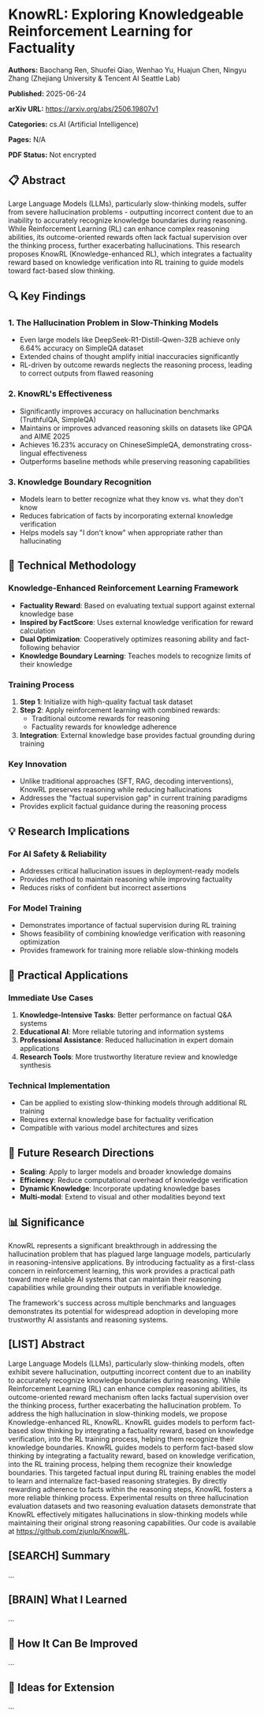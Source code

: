 # KnowRL: Exploring Knowledgeable Reinforcement Learning for Factuality

**Authors:** Baochang Ren, Shuofei Qiao, Wenhao Yu, Huajun Chen, Ningyu Zhang (Zhejiang University & Tencent AI Seattle Lab)

**Published:** 2025-06-24

**arXiv URL:** https://arxiv.org/abs/2506.19807v1

**Categories:** cs.AI (Artificial Intelligence)

**Pages:** N/A

**PDF Status:** Not encrypted

## 📋 Abstract

Large Language Models (LLMs), particularly slow-thinking models, suffer from severe hallucination problems - outputting incorrect content due to an inability to accurately recognize knowledge boundaries during reasoning. While Reinforcement Learning (RL) can enhance complex reasoning abilities, its outcome-oriented rewards often lack factual supervision over the thinking process, further exacerbating hallucinations. This research proposes KnowRL (Knowledge-enhanced RL), which integrates a factuality reward based on knowledge verification into RL training to guide models toward fact-based slow thinking.

## 🔍 Key Findings

### **1. The Hallucination Problem in Slow-Thinking Models**
- Even large models like DeepSeek-R1-Distill-Qwen-32B achieve only 6.64% accuracy on SimpleQA dataset
- Extended chains of thought amplify initial inaccuracies significantly
- RL-driven by outcome rewards neglects the reasoning process, leading to correct outputs from flawed reasoning

### **2. KnowRL's Effectiveness**
- Significantly improves accuracy on hallucination benchmarks (TruthfulQA, SimpleQA)
- Maintains or improves advanced reasoning skills on datasets like GPQA and AIME 2025
- Achieves 16.23% accuracy on ChineseSimpleQA, demonstrating cross-lingual effectiveness
- Outperforms baseline methods while preserving reasoning capabilities

### **3. Knowledge Boundary Recognition**
- Models learn to better recognize what they know vs. what they don't know
- Reduces fabrication of facts by incorporating external knowledge verification
- Helps models say "I don't know" when appropriate rather than hallucinating

## 🧠 Technical Methodology

### **Knowledge-Enhanced Reinforcement Learning Framework**
- **Factuality Reward**: Based on evaluating textual support against external knowledge base
- **Inspired by FactScore**: Uses external knowledge verification for reward calculation
- **Dual Optimization**: Cooperatively optimizes reasoning ability and fact-following behavior
- **Knowledge Boundary Learning**: Teaches models to recognize limits of their knowledge

### **Training Process**
1. **Step 1**: Initialize with high-quality factual task dataset
2. **Step 2**: Apply reinforcement learning with combined rewards:
   - Traditional outcome rewards for reasoning
   - Factuality rewards for knowledge adherence
3. **Integration**: External knowledge base provides factual grounding during training

### **Key Innovation**
- Unlike traditional approaches (SFT, RAG, decoding interventions), KnowRL preserves reasoning while reducing hallucinations
- Addresses the "factual supervision gap" in current training paradigms
- Provides explicit factual guidance during the reasoning process

## 💡 Research Implications

### **For AI Safety & Reliability**
- Addresses critical hallucination issues in deployment-ready models
- Provides method to maintain reasoning while improving factuality
- Reduces risks of confident but incorrect assertions

### **For Model Training**
- Demonstrates importance of factual supervision during RL training
- Shows feasibility of combining knowledge verification with reasoning optimization
- Provides framework for training more reliable slow-thinking models

## 🔧 Practical Applications

### **Immediate Use Cases**
1. **Knowledge-Intensive Tasks**: Better performance on factual Q&A systems
2. **Educational AI**: More reliable tutoring and information systems
3. **Professional Assistance**: Reduced hallucination in expert domain applications
4. **Research Tools**: More trustworthy literature review and knowledge synthesis

### **Technical Implementation**
- Can be applied to existing slow-thinking models through additional RL training
- Requires external knowledge base for factuality verification
- Compatible with various model architectures and sizes

## 🚀 Future Research Directions

- **Scaling**: Apply to larger models and broader knowledge domains
- **Efficiency**: Reduce computational overhead of knowledge verification
- **Dynamic Knowledge**: Incorporate updating knowledge bases
- **Multi-modal**: Extend to visual and other modalities beyond text

## 📊 Significance

KnowRL represents a significant breakthrough in addressing the hallucination problem that has plagued large language models, particularly in reasoning-intensive applications. By introducing factuality as a first-class concern in reinforcement learning, this work provides a practical path toward more reliable AI systems that can maintain their reasoning capabilities while grounding their outputs in verifiable knowledge.

The framework's success across multiple benchmarks and languages demonstrates its potential for widespread adoption in developing more trustworthy AI assistants and reasoning systems.

## [LIST] Abstract

Large Language Models (LLMs), particularly slow-thinking models, often
exhibit severe hallucination, outputting incorrect content due to an inability
to accurately recognize knowledge boundaries during reasoning. While
Reinforcement Learning (RL) can enhance complex reasoning abilities, its
outcome-oriented reward mechanism often lacks factual supervision over the
thinking process, further exacerbating the hallucination problem. To address
the high hallucination in slow-thinking models, we propose Knowledge-enhanced
RL, KnowRL. KnowRL guides models to perform fact-based slow thinking by
integrating a factuality reward, based on knowledge verification, into the RL
training process, helping them recognize their knowledge boundaries. KnowRL
guides models to perform fact-based slow thinking by integrating a factuality
reward, based on knowledge verification, into the RL training process, helping
them recognize their knowledge boundaries. This targeted factual input during
RL training enables the model to learn and internalize fact-based reasoning
strategies. By directly rewarding adherence to facts within the reasoning
steps, KnowRL fosters a more reliable thinking process. Experimental results on
three hallucination evaluation datasets and two reasoning evaluation datasets
demonstrate that KnowRL effectively mitigates hallucinations in slow-thinking
models while maintaining their original strong reasoning capabilities. Our code
is available at https://github.com/zjunlp/KnowRL.

## [SEARCH] Summary

...

## [BRAIN] What I Learned

...

## 🔬 How It Can Be Improved

...

## 🧪 Ideas for Extension

...
